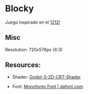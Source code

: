 # Blocky

Juego inspirado en el [1212!](https://games.cdn.famobi.com/html5games/0/1212/v370/?fg_domain=play.famobi.com&fg_aid=A-F48OS&fg_uid=6b693eee-1192-4434-976c-f0db09bbb5b8&fg_pid=40dbab6d-9270-43dc-9a82-e659e8ec056e&fg_beat=828&original_ref=https%3A%2F%2Fgames.cdn.famobi.com%2Fhtml5games%2F0%2F1212%2Fv370%2F%3Ffg_domain%3Dplay.famobi.com%26fg_aid%3DA-F48OS%26fg_uid%3D6b693eee-1192-4434-976c-f0db09bbb5b8%26fg_pid%3D40dbab6d-9270-43dc-9a82-e659e8ec056e%26fg_beat%3D804)

## Misc

Resolution: 720x576px (4:3)

## Resources:

* Shader:  [Godot-3-2D-CRT-Shader](https://github.com/hiulit/Godot-3-2D-CRT-Shader)

* Font: [Monofonto Font | dafont.com](https://www.dafont.com/monofonto.font?text=Google+Twitter+Instagram+Facebook+Vine+Store+Reddit+Music+AirDroid&psize=xs)


